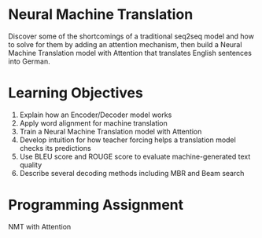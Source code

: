 # Neural Machine Translation
Discover some of the shortcomings of a traditional seq2seq model and how to solve for them by adding an attention mechanism, then build a Neural Machine Translation model with Attention that translates English sentences into German.

# Learning Objectives
1. Explain how an Encoder/Decoder model works
2. Apply word alignment for machine translation
3. Train a Neural Machine Translation model with Attention
4. Develop intuition for how teacher forcing helps a translation model checks its predictions
5. Use BLEU score and ROUGE score to evaluate machine-generated text quality
6. Describe several decoding methods including MBR and Beam search


# Programming Assignment
NMT with Attention
